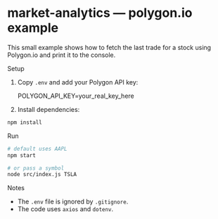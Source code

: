 # market-analytics — polygon.io example

This small example shows how to fetch the last trade for a stock using Polygon.io and print it to the console.

Setup

1. Copy `.env` and add your Polygon API key:

   POLYGON_API_KEY=your_real_key_here

2. Install dependencies:

```bash
npm install
```

Run

```bash
# default uses AAPL
npm start

# or pass a symbol
node src/index.js TSLA
```

Notes

- The `.env` file is ignored by `.gitignore`.
- The code uses `axios` and `dotenv`.
